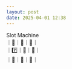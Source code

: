 ```yaml
---
layout: post
date: 2025-04-01 12:38
---
```


Slot Machine<br />
｜🔔｜🏴｜🤡｜<br />
｜7️⃣｜🍇｜🔔｜<br />
｜💎｜🍒｜💎｜<br />

